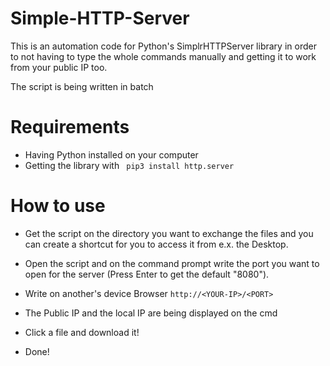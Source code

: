 # Simple-HTTP-Server

This is an automation code for Python's SimplrHTTPServer library in order to not having to type the whole commands manually and getting it to work from your public IP too.

The script is being written in batch

# Requirements

- Having Python installed on your computer
- Getting the library with ``` pip3 install http.server```

# How to use 

- Get the script on the directory you want to exchange the files and you can create a shortcut for you to access it from e.x. the Desktop.

- Open the script and on the command prompt write the port you want to open for the server (Press Enter to get the default "8080").

- Write on another's device Browser ```http://<YOUR-IP>/<PORT>```

- The Public IP and the local IP are being displayed on the cmd

- Click a file and download it!

- Done!